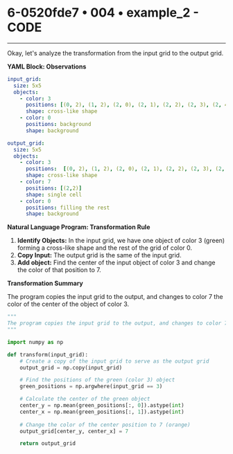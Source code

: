 # 6-0520fde7 • 004 • example_2 - CODE

---
Okay, let's analyze the transformation from the input grid to the output grid.

**YAML Block: Observations**

```yaml
input_grid:
  size: 5x5
  objects:
    - color: 3
      positions: [(0, 2), (1, 2), (2, 0), (2, 1), (2, 2), (2, 3), (2, 4), (3, 2), (4, 2)]
      shape: cross-like shape
    - color: 0
      positions: background
      shape: background

output_grid:
  size: 5x5
  objects:
    - color: 3
      positions:  [(0, 2), (1, 2), (2, 0), (2, 1), (2, 2), (2, 3), (2, 4), (3, 2), (4, 2)]
      shape: cross-like shape
    - color: 7
      positions: [(2,2)]
      shape: single cell
    - color: 0
      positions: filling the rest
      shape: background
```

**Natural Language Program: Transformation Rule**

1.  **Identify Objects:** In the input grid, we have one object of color 3 (green) forming a cross-like shape and the rest of the grid of color 0.
2.  **Copy Input:** The output grid is the same of the input grid.
3.  **Add object:** Find the center of the input object of color 3 and change the color of that position to 7.

**Transformation Summary**

The program copies the input grid to the output, and changes to color 7 the color of the center of the object of color 3.

```python
"""
The program copies the input grid to the output, and changes to color 7 the color of the center of the object of color 3.
"""

import numpy as np

def transform(input_grid):
    # Create a copy of the input grid to serve as the output grid
    output_grid = np.copy(input_grid)

    # Find the positions of the green (color 3) object
    green_positions = np.argwhere(input_grid == 3)

    # Calculate the center of the green object
    center_y = np.mean(green_positions[:, 0]).astype(int)
    center_x = np.mean(green_positions[:, 1]).astype(int)
    
    # Change the color of the center position to 7 (orange)
    output_grid[center_y, center_x] = 7

    return output_grid
```

